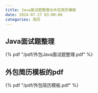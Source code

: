 ```yaml
---
title: Java面试题整理与外包简历模板
date: 2024-07-27 03:00:00
categories: 简历
---
```


## Java面试题整理

{% pdf "/pdf/外包Java面试题整理.pdf" %}

## 外包简历模板的pdf

{% pdf "/pdf/外包简历模板.pdf" %}
